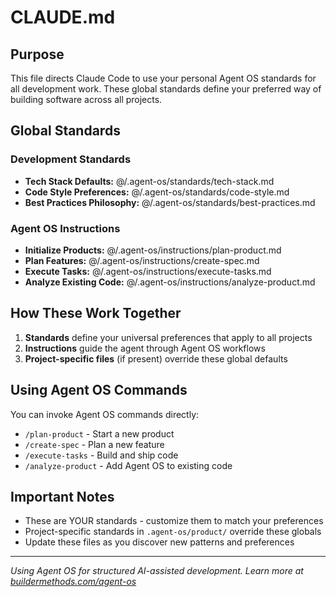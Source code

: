 # CLAUDE.md

## Purpose

This file directs Claude Code to use your personal Agent OS standards for all development work. These global standards define your preferred way of building software across all projects.

## Global Standards

### Development Standards

- **Tech Stack Defaults:** @/.agent-os/standards/tech-stack.md
- **Code Style Preferences:** @/.agent-os/standards/code-style.md
- **Best Practices Philosophy:** @/.agent-os/standards/best-practices.md

### Agent OS Instructions

- **Initialize Products:** @/.agent-os/instructions/plan-product.md
- **Plan Features:** @/.agent-os/instructions/create-spec.md
- **Execute Tasks:** @/.agent-os/instructions/execute-tasks.md
- **Analyze Existing Code:** @/.agent-os/instructions/analyze-product.md

## How These Work Together

1. **Standards** define your universal preferences that apply to all projects
2. **Instructions** guide the agent through Agent OS workflows
3. **Project-specific files** (if present) override these global defaults

## Using Agent OS Commands

You can invoke Agent OS commands directly:

- `/plan-product` - Start a new product
- `/create-spec` - Plan a new feature
- `/execute-tasks` - Build and ship code
- `/analyze-product` - Add Agent OS to existing code

## Important Notes

- These are YOUR standards - customize them to match your preferences
- Project-specific standards in `.agent-os/product/` override these globals
- Update these files as you discover new patterns and preferences

---

_Using Agent OS for structured AI-assisted development. Learn more at [buildermethods.com/agent-os](https://buildermethods.com/agent-os)_
